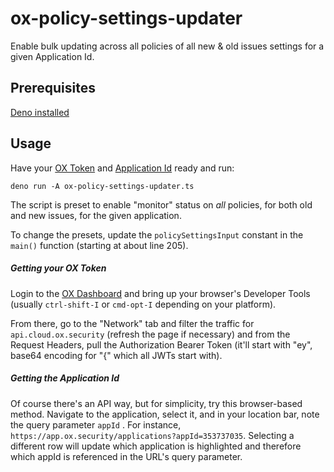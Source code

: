 # ox-policy-settings-updater

Enable bulk updating across all policies of all new &amp; old issues settings
for a given Application Id.

## Prerequisites

[Deno installed](https://docs.deno.com/runtime/getting_started/installation/)

## Usage

Have your [OX Token](#getting-your-ox-token) and
[Application Id](#getting-the-application-id) ready and run:

`deno run -A ox-policy-settings-updater.ts`

The script is preset to enable "monitor" status on _all_ policies, for both old
and new issues, for the given application.

To change the presets, update the `policySettingsInput` constant in the `main()`
function (starting at about line 205).

##### Getting your OX Token

Login to the [OX Dashboard](https://app.ox.security) and bring up your browser's
Developer Tools (usually `ctrl-shift-I` or `cmd-opt-I` depending on your
platform).

From there, go to the "Network" tab and filter the traffic for
`api.cloud.ox.security` (refresh the page if necessary) and from the Request
Headers, pull the Authorization Bearer Token (it'll start with "ey", base64
encoding for "{" which all JWTs start with).

##### Getting the Application Id

Of course there's an API way, but for simplicity, try this browser-based method.
Navigate to the application, select it, and in your location bar, note the query
parameter `appId` . For instance,
`https://app.ox.security/applications?appId=353737035`. Selecting a different
row will update which application is highlighted and therefore which appId is
referenced in the URL's query parameter.
